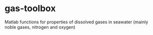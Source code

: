# gas-toolbox
Matlab functions for properties of dissolved gases in seawater (mainly noble gases, nitrogen and oxygen)
